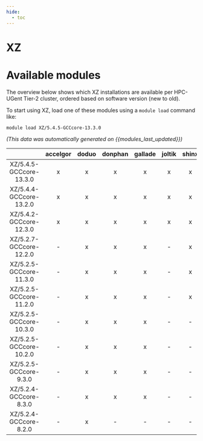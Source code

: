 ```yaml
---
hide:
  - toc
---
```


XZ
==

# Available modules


The overview below shows which XZ installations are available per HPC-UGent Tier-2 cluster, ordered based on software version (new to old).

To start using XZ, load one of these modules using a `module load` command like:

```shell
module load XZ/5.4.5-GCCcore-13.3.0
```

*(This data was automatically generated on {{modules_last_updated}})*  

| |accelgor|doduo|donphan|gallade|joltik|shinx|skitty|
| :---: | :---: | :---: | :---: | :---: | :---: | :---: | :---: |
|XZ/5.4.5-GCCcore-13.3.0|x|x|x|x|x|x|x|
|XZ/5.4.4-GCCcore-13.2.0|x|x|x|x|x|x|x|
|XZ/5.4.2-GCCcore-12.3.0|x|x|x|x|x|x|x|
|XZ/5.2.7-GCCcore-12.2.0|-|x|x|x|-|x|-|
|XZ/5.2.5-GCCcore-11.3.0|-|x|x|x|-|x|-|
|XZ/5.2.5-GCCcore-11.2.0|-|x|x|x|-|x|-|
|XZ/5.2.5-GCCcore-10.3.0|-|x|x|x|-|-|-|
|XZ/5.2.5-GCCcore-10.2.0|-|x|x|x|-|-|-|
|XZ/5.2.5-GCCcore-9.3.0|-|x|x|x|-|-|-|
|XZ/5.2.4-GCCcore-8.3.0|-|x|x|x|-|-|-|
|XZ/5.2.4-GCCcore-8.2.0|-|x|-|-|-|-|-|

